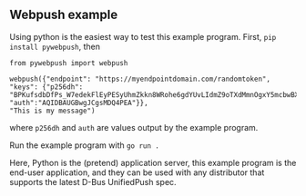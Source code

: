 ## Webpush example

Using python is the easiest way to test this example program. First, `pip install pywebpush`, then

```ipython
from pywebpush import webpush

webpush({"endpoint": "https://myendpointdomain.com/randomtoken", "keys": {"p256dh": "BPKufsdbDfPs_W7edekFlEyPESyUhmZkkn8WRohe6gdYUvLIdmZ9oTXdMmnOgxY5mcbwBXXPAQjutnLe9pxib7A=", "auth":"AQIDBAUGBwgJCgsMDQ4PEA"}},
"This is my message")
```
where `p256dh` and `auth` are values output by the example program.

Run the example program with `go run .`

Here, Python is the (pretend) application server, this example program is the end-user application, and they can be used with any distributor that supports the latest D-Bus UnifiedPush spec.
